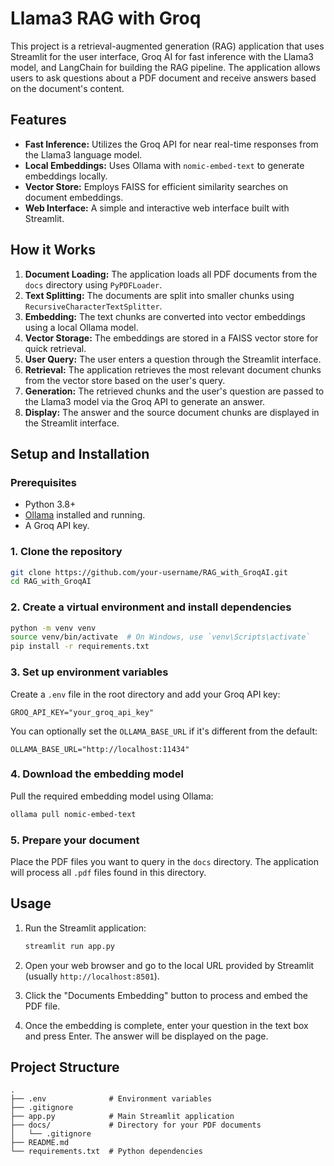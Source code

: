 # Llama3 RAG with Groq

This project is a retrieval-augmented generation (RAG) application that uses Streamlit for the user interface, Groq AI for fast inference with the Llama3 model, and LangChain for building the RAG pipeline. The application allows users to ask questions about a PDF document and receive answers based on the document's content.

## Features

- **Fast Inference:** Utilizes the Groq API for near real-time responses from the Llama3 language model.
- **Local Embeddings:** Uses Ollama with `nomic-embed-text` to generate embeddings locally.
- **Vector Store:** Employs FAISS for efficient similarity searches on document embeddings.
- **Web Interface:** A simple and interactive web interface built with Streamlit.

## How it Works

1.  **Document Loading:** The application loads all PDF documents from the `docs` directory using `PyPDFLoader`.
2.  **Text Splitting:** The documents are split into smaller chunks using `RecursiveCharacterTextSplitter`.
3.  **Embedding:** The text chunks are converted into vector embeddings using a local Ollama model.
4.  **Vector Storage:** The embeddings are stored in a FAISS vector store for quick retrieval.
5.  **User Query:** The user enters a question through the Streamlit interface.
6.  **Retrieval:** The application retrieves the most relevant document chunks from the vector store based on the user's query.
7.  **Generation:** The retrieved chunks and the user's question are passed to the Llama3 model via the Groq API to generate an answer.
8.  **Display:** The answer and the source document chunks are displayed in the Streamlit interface.

## Setup and Installation

### Prerequisites

-   Python 3.8+
-   [Ollama](https://ollama.com/) installed and running.
-   A Groq API key.

### 1. Clone the repository

```bash
git clone https://github.com/your-username/RAG_with_GroqAI.git
cd RAG_with_GroqAI
```

### 2. Create a virtual environment and install dependencies

```bash
python -m venv venv
source venv/bin/activate  # On Windows, use `venv\Scripts\activate`
pip install -r requirements.txt
```

### 3. Set up environment variables

Create a `.env` file in the root directory and add your Groq API key:

```
GROQ_API_KEY="your_groq_api_key"
```

You can optionally set the `OLLAMA_BASE_URL` if it's different from the default:
```
OLLAMA_BASE_URL="http://localhost:11434"
```

### 4. Download the embedding model

Pull the required embedding model using Ollama:
```bash
ollama pull nomic-embed-text
```

### 5. Prepare your document

Place the PDF files you want to query in the `docs` directory. The application will process all `.pdf` files found in this directory.

## Usage

1.  Run the Streamlit application:

    ```bash
    streamlit run app.py
    ```

2.  Open your web browser and go to the local URL provided by Streamlit (usually `http://localhost:8501`).

3.  Click the "Documents Embedding" button to process and embed the PDF file.

4.  Once the embedding is complete, enter your question in the text box and press Enter. The answer will be displayed on the page.

## Project Structure

```
.
├── .env              # Environment variables
├── .gitignore
├── app.py            # Main Streamlit application
├── docs/             # Directory for your PDF documents
│   └── .gitignore
├── README.md
└── requirements.txt  # Python dependencies
```
